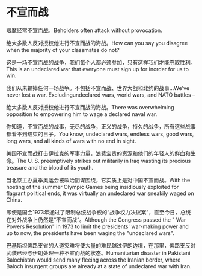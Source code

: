 # 不宣而战

<p><span class="chinese">眼魔经常不宣而战。</span><span class="english">Beholders often attack without provocation.</span></p>

<p><span class="chinese">绝大多数人反对授权他进行不宣而战的海战。</span><span class="english">How can you say you disagree when the majority of your classmates do not?</span></p>

<p><span class="chinese">这是一场不宣而战的战争，我们每个人都必须参加，只有这样我们才能夺取胜利。</span><span class="english">This is an undeclared war that everyone must sign up for inorder for us to win.</span></p>

<p><span class="chinese">我们从未输掉任何一场战争。不包括不宣而战、世界大战和北约的战事…</span><span class="english">We've never lost a war. Excludingundeclared wars, world wars, and NATO battles –</span></p>

<p><span class="chinese">绝大多数人反对授权他进行不宣而战的海战。</span><span class="english">There was overwhelming opposition to empowering him to wage a declared naval war.</span></p>

<p><span class="chinese">你知道，不宣而战的战事，无尽的战争，正义的战争，持久的战争，所有这些战事都看不到结束的日子。</span><span class="english">You know, undeclared wars, endless wars, good wars, long wars, and all kinds of wars with no end in sight.</span></p>

<p><span class="chinese">美国不宣而战打击伊拉克的军事力量，浪费宝贵的资源和他们的年轻人的鲜血和生命。</span><span class="english">The U. S. preemptively strikes out militarily in Iraq wasting its precious treasure and the blood of its youth.</span></p>

<p><span class="chinese">当北京主办夏季奥运会被政治阴谋围绕，它实质上是对中国不宣而战。</span><span class="english">With the hosting of the summer Olympic Games being insidiously exploited for flagrant political ends, it was virtually an undeclared war sneakily waged on China.</span></p>

<p><span class="chinese">即使是国会1973年通过了限制总统战争权的“战争权力决议案”，直至今日，总统在对外战争上仍然是“不宣而战”。</span><span class="english">Although the Congress passed the " War Powers Resolution" in 1973 to limit the presidents' war-making power and up to now, the presidents have been waging the "undeclared wars".</span></p>

<p><span class="chinese">巴基斯坦俾路支省的人道灾难将使大量的难民越过伊朗边境，在那里，俾路支反对武装已经与伊朗处理一种不宣而战的状态。</span><span class="english">Humanitarian disaster in Pakistani Balochistan would send many fleeing across the Iranian border, where Baloch insurgent groups are already at a state of undeclared war with Iran.</span></p>

